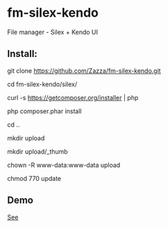 fm-silex-kendo
==============

File manager - Silex + Kendo UI

## Install:

git clone https://github.com/Zazza/fm-silex-kendo.git

cd fm-silex-kendo/silex/

curl -s https://getcomposer.org/installer | php

php composer.phar install

cd ..

mkdir upload

mkdir upload/_thumb

chown -R www-data:www-data upload 

chmod 770 update

## Demo

[See](http://tushkan.com/demo/fmlight/)
